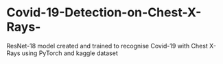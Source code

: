 # Covid-19-Detection-on-Chest-X-Rays-
ResNet-18 model created and trained to recognise Covid-19 with Chest X-Rays using PyTorch and kaggle dataset
